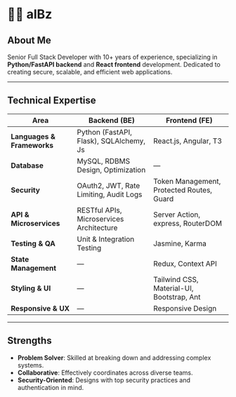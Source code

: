 # 🥷🏻 alBz

## About Me  
Senior Full Stack Developer with 10+ years of experience, specializing in **Python/FastAPI backend** and **React frontend** development. Dedicated to creating secure, scalable, and efficient web applications.

---

## Technical Expertise  

| Area                     | Backend (BE)                               | Frontend (FE)                               |
|--------------------------|--------------------------------------------|---------------------------------------------|
| **Languages & Frameworks** | Python (FastAPI, Flask), SQLAlchemy, Js   | React.js, Angular, T3                         |
| **Database**             | MySQL, RDBMS Design, Optimization          | —                                           |
| **Security**             | OAuth2, JWT, Rate Limiting, Audit Logs     | Token Management, Protected Routes, Guard   |
| **API & Microservices**  | RESTful APIs, Microservices Architecture   | Server Action, express, RouterDOM           |
| **Testing & QA**         | Unit & Integration Testing                 | Jasmine, Karma                              |
| **State Management**     | —                                          | Redux, Context API                          |
| **Styling & UI**         | —                                          | Tailwind CSS, Material-UI, Bootstrap, Ant   |
| **Responsive & UX**      | —                                          | Responsive Design                           |

---

## Strengths  

- **Problem Solver**: Skilled at breaking down and addressing complex systems.
- **Collaborative**: Effectively coordinates across diverse teams.
- **Security-Oriented**: Designs with top security practices and authentication in mind.
